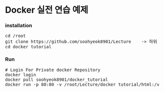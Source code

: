 # Docker 실전 연습 예제
### installation
<pre>
cd /root
git clone https://github.com/soohyeok8901/Lecture    -> 하위 디렉토리 clone하는 법 적용이 안돼서 수정
cd docker_tutorial
</pre>
### Run
<pre>
# Login For Private docker Repository
docker login
docker pull soohyeok8901/docker_tutorial
docker run -p 80:80 -v /root/Lecture/docker_tutorial/html:/var/www/html soohyeok8901/docker_tutorial
</pre>
